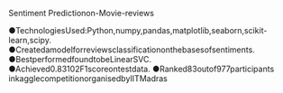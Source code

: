 Sentiment Predictionon-Movie-reviews


 
 
 
 
 
 
 
 
 
 
 ●TechnologiesUsed:Python,numpy,pandas,matplotlib,seaborn,scikit-learn,scipy. 
 ●Createdamodelforreviewsclassificationonthebasesofsentiments.
 ●BestperformedfoundtobeLinearSVC.
 ●Achieved0.83102F1scoreontestdata.
 ●Ranked83outof977participants inkagglecompetitionorganisedbyIITMadras
